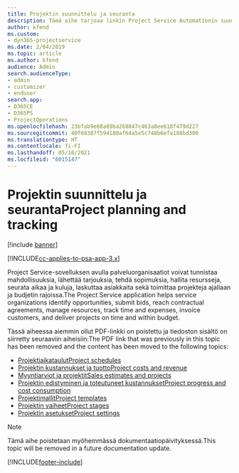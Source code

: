 ```yaml
---
title: Projektin suunnittelu ja seuranta
description: Tämä aihe tarjoaa linkin Project Service Automationin suunnitteluun ja seurantaan.
author: kfend
ms.custom:
- dyn365-projectservice
ms.date: 2/04/2019
ms.topic: article
ms.author: kfend
audience: Admin
search.audienceType:
- admin
- customizer
- enduser
search.app:
- D365CE
- D365PS
- ProjectOperations
ms.openlocfilehash: 23bfab9e68a89ba268847c463a8ee618f479d227
ms.sourcegitcommit: 40f68387f594180af64a5e5c748b6efa188bd300
ms.translationtype: HT
ms.contentlocale: fi-FI
ms.lasthandoff: 05/10/2021
ms.locfileid: "6015147"
---
```

# <a name="project-planning-and-tracking"></a><span data-ttu-id="7cee8-103">Projektin suunnittelu ja seuranta</span><span class="sxs-lookup"><span data-stu-id="7cee8-103">Project planning and tracking</span></span>

[!include [banner](../../includes/psa-now-project-operations.md)]

[!INCLUDE[cc-applies-to-psa-app-3.x](../../includes/cc-applies-to-psa-app-3x.md)]

<span data-ttu-id="7cee8-104">Project Service-sovelluksen avulla palveluorganisaatiot voivat tunnistaa mahdollisuuksia, lähettää tarjouksia, tehdä sopimuksia, hallita resursseja, seurata aikaa ja kuluja, laskuttaa asiakkaita sekä toimittaa projekteja ajallaan ja budjetin rajoissa.</span><span class="sxs-lookup"><span data-stu-id="7cee8-104">The Project Service application helps service organizations identify opportunities, submit bids, reach contractual agreements, manage resources, track time and expenses, invoice customers, and deliver projects on time and within budget.</span></span> 

<span data-ttu-id="7cee8-105">Tässä aiheessa aiemmin ollut PDF-linkki on poistettu ja tiedoston sisältö on siirretty seuraaviin aiheisiin:</span><span class="sxs-lookup"><span data-stu-id="7cee8-105">The PDF link that was previously in this topic has been removed and the content has been moved to the following topics:</span></span>

- [<span data-ttu-id="7cee8-106">Projektiaikataulut</span><span class="sxs-lookup"><span data-stu-id="7cee8-106">Project schedules</span></span>](../project-creating.md)
- [<span data-ttu-id="7cee8-107">Projektin kustannukset ja tuotto</span><span class="sxs-lookup"><span data-stu-id="7cee8-107">Project costs and revenue</span></span>](../project-estimating.md)
- [<span data-ttu-id="7cee8-108">Myyntiarviot ja projektit</span><span class="sxs-lookup"><span data-stu-id="7cee8-108">Sales estimates and projects</span></span>](../project-leveraging.md)
- [<span data-ttu-id="7cee8-109">Projektin edistyminen ja toteutuneet kustannukset</span><span class="sxs-lookup"><span data-stu-id="7cee8-109">Project progress and cost consumption</span></span>](../project-tracking.md)
- [<span data-ttu-id="7cee8-110">Projektimallit</span><span class="sxs-lookup"><span data-stu-id="7cee8-110">Project templates</span></span>](../project-templates.md)
- [<span data-ttu-id="7cee8-111">Projektin vaiheet</span><span class="sxs-lookup"><span data-stu-id="7cee8-111">Project stages</span></span>](../project-stages.md)
- [<span data-ttu-id="7cee8-112">Projektin asetukset</span><span class="sxs-lookup"><span data-stu-id="7cee8-112">Project settings</span></span>](../project-settings.md)

> [!NOTE]
> <span data-ttu-id="7cee8-113">Tämä aihe poistetaan myöhemmässä dokumentaatiopäivityksessä.</span><span class="sxs-lookup"><span data-stu-id="7cee8-113">This topic will be removed in a future documentation update.</span></span> 


[!INCLUDE[footer-include](../../includes/footer-banner.md)]